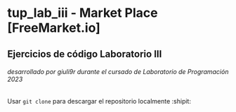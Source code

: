 # tup_lab_iii - Market Place [FreeMarket.io]

## Ejercicios de código Laboratorio III
###### desarrollado por _giuli9r_ durante el cursado de Laboratorio de Programación 2023

Usar `git clone` para descargar el repositorio localmente  :shipit:
